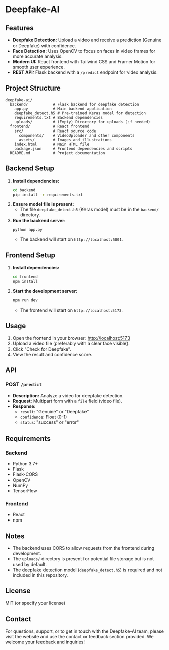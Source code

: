 # Deepfake-AI

## Features
- **Deepfake Detection:** Upload a video and receive a prediction (Genuine or Deepfake) with confidence.
- **Face Detection:** Uses OpenCV to focus on faces in video frames for more accurate analysis.
- **Modern UI:** React frontend with Tailwind CSS and Framer Motion for smooth user experience.
- **REST API:** Flask backend with a `/predict` endpoint for video analysis.

## Project Structure
```
deepfake-ai/
  backend/           # Flask backend for deepfake detection
    app.py           # Main backend application
    deepfake_detect.h5 # Pre-trained Keras model for detection
    requirements.txt # Backend dependencies
    uploads/         # (Empty) Directory for uploads (if needed)
  frontend/          # React frontend
    src/             # React source code
      components/    # VideoUploader and other components
      assets/        # Images and illustrations
    index.html       # Main HTML file
    package.json     # Frontend dependencies and scripts
  README.md          # Project documentation
```

## Backend Setup
1. **Install dependencies:**
   ```bash
   cd backend
   pip install -r requirements.txt
   ```
2. **Ensure model file is present:**
   - The file `deepfake_detect.h5` (Keras model) must be in the `backend/` directory.
3. **Run the backend server:**
   ```bash
   python app.py
   ```
   - The backend will start on `http://localhost:5001`.

## Frontend Setup
1. **Install dependencies:**
   ```bash
   cd frontend
   npm install
   ```
2. **Start the development server:**
   ```bash
   npm run dev
   ```
   - The frontend will start on `http://localhost:5173`.

## Usage
1. Open the frontend in your browser: [http://localhost:5173](http://localhost:5173)
2. Upload a video file (preferably with a clear face visible).
3. Click "Check for Deepfake".
4. View the result and confidence score.

## API
### POST `/predict`
- **Description:** Analyze a video for deepfake detection.
- **Request:** Multipart form with a `file` field (video file).
- **Response:**
  - `result`: "Genuine" or "Deepfake"
  - `confidence`: Float (0-1)
  - `status`: "success" or "error"

## Requirements
### Backend
- Python 3.7+
- Flask
- Flask-CORS
- OpenCV
- NumPy
- TensorFlow

### Frontend
- React
- npm

## Notes
- The backend uses CORS to allow requests from the frontend during development.
- The `uploads/` directory is present for potential file storage but is not used by default.
- The deepfake detection model (`deepfake_detect.h5`) is required and not included in this repository.

## License
MIT (or specify your license) 

## Contact
For questions, support, or to get in touch with the Deepfake-AI team, please visit the website and use the contact or feedback section provided. We welcome your feedback and inquiries! 